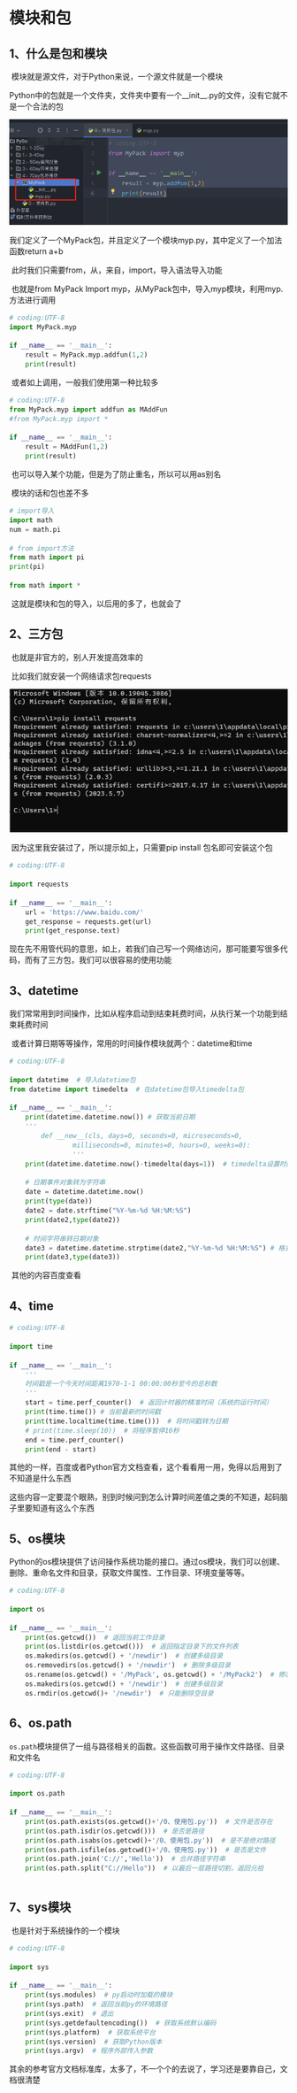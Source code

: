 # 模块和包

## 1、什么是包和模块

​	模块就是源文件，对于Python来说，一个源文件就是一个模块

​	Python中的包就是一个文件夹，文件夹中要有一个\_\_init\_\_.py的文件，没有它就不是一个合法的包

![image-20230626151425597](https://raw.githubusercontent.com/TuiYinMJ/Python-img/master/Python-img/Pack.png)

​	我们定义了一个MyPack包，并且定义了一个模块myp.py，其中定义了一个加法函数return a+b

​	此时我们只需要from，从，来自，import，导入语法导入功能

​	也就是from MyPack Import myp，从MyPack包中，导入myp模块，利用myp.方法进行调用

```python
# coding:UTF-8
import MyPack.myp

if __name__ == '__main__':
    result = MyPack.myp.addfun(1,2)
    print(result)
```

​	或者如上调用，一般我们使用第一种比较多

```python
# coding:UTF-8
from MyPack.myp import addfun as MAddFun
#from MyPack.myp import *

if __name__ == '__main__':
    result = MAddFun(1,2)
    print(result)
```

​	也可以导入某个功能，但是为了防止重名，所以可以用as别名



​	模块的话和包也差不多

```python
# import导入
import math
num = math.pi

# from import方法
from math import pi
print(pi)

from math import *
```

​	这就是模块和包的导入，以后用的多了，也就会了



## 2、三方包

​	也就是非官方的，别人开发提高效率的

​	比如我们就安装一个网络请求包requests

![image-20230626162723171](https://raw.githubusercontent.com/TuiYinMJ/Python-img/master/Python-img/requests.png)

​	因为这里我安装过了，所以提示如上，只需要pip install 包名即可安装这个包

```python
# coding:UTF-8

import requests

if __name__ == '__main__':
    url = 'https://www.baidu.com/'
    get_response = requests.get(url)
    print(get_response.text)
```

​	现在先不用管代码的意思，如上，若我们自己写一个网络访问，那可能要写很多代码，而有了三方包，我们可以很容易的使用功能



## 3、datetime

​	我们常常用到时间操作，比如从程序启动到结束耗费时间，从执行某一个功能到结束耗费时间

​	或者计算日期等等操作，常用的时间操作模块就两个：datetime和time

```python
# coding:UTF-8

import datetime  # 导入datetime包
from datetime import timedelta  # 在datetime包导入timedelta包

if __name__ == '__main__':
    print(datetime.datetime.now()) # 获取当前日期
    '''
        def __new__(cls, days=0, seconds=0, microseconds=0,
                milliseconds=0, minutes=0, hours=0, weeks=0):
                '''
    print(datetime.datetime.now()-timedelta(days=1))  # timedelta设置时间，减去得到计算时间

    # 日期事件对象转为字符串
    date = datetime.datetime.now()
    print(type(date))
    date2 = date.strftime("%Y-%m-%d %H:%M:%S")
    print(date2,type(date2))

    # 时间字符串转日期对象
    date3 = datetime.datetime.strptime(date2,"%Y-%m-%d %H:%M:%S") # 格式要和时间文本格式一样，不然报错
    print(date3,type(date3))


```

​	其他的内容百度查看



## 4、time

```python
# coding:UTF-8

import time

if __name__ == '__main__':
    '''
    时间戳是一个今天时间距离1970-1-1 00:00:00秒至今的总秒数
    '''
    start = time.perf_counter()  # 返回计时器的精准时间（系统的运行时间）
    print(time.time()) # 当前最新的时间戳
    print(time.localtime(time.time()))  # 将时间戳转为日期
    # print(time.sleep(10))  # 将程序暂停10秒
    end = time.perf_counter()
    print(end - start)


```

​	其他的一样，百度或者Python官方文档查看，这个看看用一用，免得以后用到了不知道是什么东西

​	这些内容一定要混个眼熟，别到时候问到怎么计算时间差值之类的不知道，起码脑子里要知道有这么个东西



## 5、os模块

​	Python的os模块提供了访问操作系统功能的接口。通过os模块，我们可以创建、删除、重命名文件和目录，获取文件属性、工作目录、环境变量等等。

```python
# coding:UTF-8

import os

if __name__ == '__main__':
    print(os.getcwd())  # 返回当前工作目录
    print(os.listdir(os.getcwd()))  # 返回指定目录下的文件列表
    os.makedirs(os.getcwd() + '/newdir')  # 创建多级目录
    os.removedirs(os.getcwd() + '/newdir')  # 删除多级目录
    os.rename(os.getcwd() + '/MyPack', os.getcwd() + '/MyPack2')  # 修改目录名称
    os.makedirs(os.getcwd() + '/newdir')  # 创建多级目录
    os.rmdir(os.getcwd()+ '/newdir')  # 只能删除空目录

```



## 6、os.path

​	`os.path`模块提供了一组与路径相关的函数。这些函数可用于操作文件路径、目录和文件名

```python
# coding:UTF-8

import os.path

if __name__ == '__main__':
    print(os.path.exists(os.getcwd()+'/0、使用包.py'))  # 文件是否存在
    print(os.path.isdir(os.getcwd()))  # 是否是路径
    print(os.path.isabs(os.getcwd()+'/0、使用包.py'))  # 是不是绝对路径
    print(os.path.isfile(os.getcwd()+'/0、使用包.py'))  # 是否是文件
    print(os.path.join('C://','Hello'))  # 合并路径字符串
    print(os.path.split("C://Hello"))  # 以最后一层路径切割，返回元祖
    
```



## 7、sys模块

​	也是针对于系统操作的一个模块

```python
# coding:UTF-8

import sys

if __name__ == '__main__':
    print(sys.modules)  # py启动时加载的模块
    print(sys.path)  # 返回当前py的环境路径
    print(sys.exit)  # 退出
    print(sys.getdefaultencoding())  # 获取系统默认编码
    print(sys.platform)  # 获取系统平台
    print(sys.version)  # 获取Python版本
    print(sys.argv)  # 程序外部传入参数

```

​	其余的参考官方文档标准库，太多了，不一个个的去说了，学习还是要靠自己，文档很清楚

